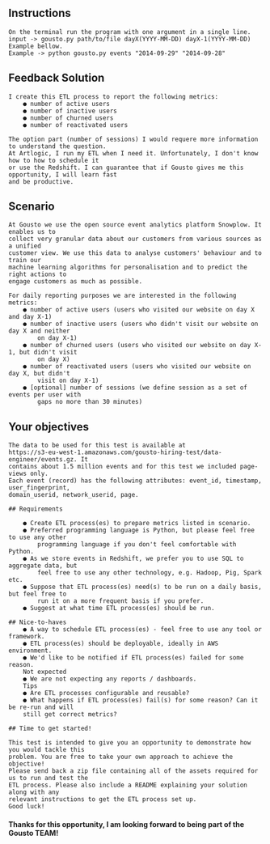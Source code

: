 
## Instructions
	
	On the terminal run the program with one argument in a single line. 
	input -> gousto.py path/to/file dayX(YYYY-MM-DD) dayX-1(YYYY-MM-DD)
	Example bellow.
	Example -> python gousto.py events "2014-09-29" "2014-09-28" 


## Feedback Solution

	I create this ETL process to report the following metrics:
		● number of active users
		● number of inactive users 
		● number of churned users 
		● number of reactivated users 

	The option part (number of sessions) I would requere more information to understand the question.
	At Artlogic, I run my ETL when I need it. Unfortunately, I don't know how to how to schedule it 
	or use the Redshift. I can guarantee that if Gousto gives me this opportunity, I will learn fast 
	and be productive.

## Scenario

	At Gousto we use the open source event analytics platform Snowplow. It enables us to
	collect very granular data about our customers from various sources as a unified
	customer view. We use this data to analyse customers' behaviour and to train our
	machine learning algorithms for personalisation and to predict the right actions to
	engage customers as much as possible.

	For daily reporting purposes we are interested in the following metrics:
		● number of active users (users who visited our website on day X and day X-1)
		● number of inactive users (users who didn't visit our website on day X and neither 
			on day X-1)
		● number of churned users (users who visited our website on day X-1, but didn't visit
			on day X)
		● number of reactivated users (users who visited our website on day X, but didn't 
			visit on day X-1)
		● [optional] number of sessions (we define session as a set of events per user with 
			gaps no more than 30 minutes)

## Your objectives

	The data to be used for this test is available at
	https://s3-eu-west-1.amazonaws.com/gousto-hiring-test/data-engineer/events.gz. It
	contains about 1.5 million events and for this test we included page-views only.
	Each event (record) has the following attributes: event_id, timestamp, user_fingerprint,
	domain_userid, network_userid, page.

	## Requirements

		● Create ETL process(es) to prepare metrics listed in scenario.
		● Preferred programming language is Python, but please feel free to use any other 
			programming language if you don't feel comfortable with Python.
		● As we store events in Redshift, we prefer you to use SQL to aggregate data, but 
			feel free to use any other technology, e.g. Hadoop, Pig, Spark etc.
		● Suppose that ETL process(es) need(s) to be run on a daily basis, but feel free to 
			run it on a more frequent basis if you prefer.
		● Suggest at what time ETL process(es) should be run.
	
	## Nice-to-haves
		● A way to schedule ETL process(es) - feel free to use any tool or framework.
		● ETL process(es) should be deployable, ideally in AWS environment.
		● We'd like to be notified if ETL process(es) failed for some reason.
		Not expected
		● We are not expecting any reports / dashboards.
		Tips
		● Are ETL processes configurable and reusable?
		● What happens if ETL process(es) fail(s) for some reason? Can it be re-run and will
		still get correct metrics?
	
	## Time to get started!
	
	This test is intended to give you an opportunity to demonstrate how you would tackle this
	problem. You are free to take your own approach to achieve the objective!
	Please send back a zip file containing all of the assets required for us to run and test the
	ETL process. Please also include a README explaining your solution along with any
	relevant instructions to get the ETL process set up.
	Good luck!

#### Thanks for this opportunity, I am looking forward to being part of the Gousto TEAM!